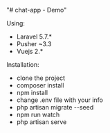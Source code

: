 "# chat-app - Demo"

Using:
- Laravel 5.7.*
- Pusher ~3.3
- Vuejs 2.*

Installation:
- clone the project
- composer install
- npm install
- change .env file with your info
- php artisan migrate --seed
- npm run watch
- php artisan serve
